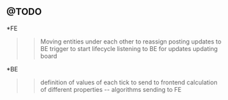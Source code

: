 @TODO
---------
*FE
>>Moving entities under each other to reassign
>>posting updates to BE
>>trigger to start lifecycle
>>listening to BE for updates
>>updating board

*BE
>>definition of values of each tick to send to frontend
>>calculation of different properties -- algorithms
>>sending to FE